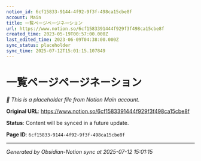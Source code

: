 ```yaml
---
notion_id: 6cf15833-9144-4f92-9f3f-498ca15cbe8f
account: Main
title: 一覧ページページネーション
url: https://www.notion.so/6cf1583391444f929f3f498ca15cbe8f
created_time: 2023-05-19T00:57:00.000Z
last_edited_time: 2023-06-09T04:38:00.000Z
sync_status: placeholder
sync_time: 2025-07-12T15:01:15.107849
---
```


# 一覧ページページネーション

*🔄 This is a placeholder file from Notion Main account.*

**Original URL**: https://www.notion.so/6cf1583391444f929f3f498ca15cbe8f

**Status**: Content will be synced in a future update.

**Page ID**: `6cf15833-9144-4f92-9f3f-498ca15cbe8f`

---

*Generated by Obsidian-Notion sync at 2025-07-12 15:01:15*
